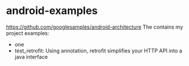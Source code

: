 # android-examples
https://github.com/googlesamples/android-architecture
The contains my project examples:
* one
* test_retrofit: Using annotation, retrofit simplifies your HTTP API into a java interface
